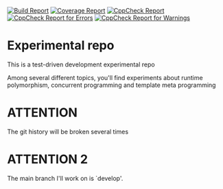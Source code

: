 <a href="https://github.com/stefanofiorentino/experimental/actions/workflows/build.yml"><img src="https://github.com/stefanofiorentino/experimental/actions/workflows/build.yml/badge.svg" alt="Build Report"></a>
<a href="https://github.com/stefanofiorentino/experimental/actions/workflows/coverage.yml"><img src="https://img.shields.io/endpoint?url=https://gist.githubusercontent.com/stefanofiorentino/8bbff6da2e3c92e00414d698b4345248/raw/coverage.json" alt="Coverage Report"></a>
<a href="https://gist.github.com/stefanofiorentino/8bbff6da2e3c92e00414d698b4345248/#file-cppcheck_report-txt">
        <img src="https://img.shields.io/endpoint?url=https://gist.githubusercontent.com/stefanofiorentino/8bbff6da2e3c92e00414d698b4345248/raw/cppcheck.json" alt="CppCheck Report"></a>
<a href="https://gist.github.com/stefanofiorentino/8bbff6da2e3c92e00414d698b4345248/#file-cppcheck_report-txt">
        <img src="https://img.shields.io/endpoint?url=https://gist.githubusercontent.com/stefanofiorentino/8bbff6da2e3c92e00414d698b4345248/raw/cppcheck_error.json" alt="CppCheck Report for Errors"></a>
<a href="https://gist.github.com/stefanofiorentino/8bbff6da2e3c92e00414d698b4345248/#file-cppcheck_report-txt">
        <img src="https://img.shields.io/endpoint?url=https://gist.githubusercontent.com/stefanofiorentino/8bbff6da2e3c92e00414d698b4345248/raw/cppcheck_warning.json" alt="CppCheck Report for Warnings"></a>

# Experimental repo

This is a test-driven development experimental repo


Among several different topics, you'll find experiments about runtime polymorphism, concurrent programming and template meta programming


# ATTENTION
The git history will be broken several times


# ATTENTION 2
The main branch I'll work on is `develop'.
